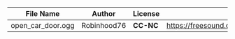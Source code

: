 | File Name        | Author   | License   | Link                            |
|------------------|----------|-----------|---------------------------------|
| open_car_door.ogg | Robinhood76 | **CC-NC** | https://freesound.org/people/Robinhood76/sounds/71695/ |